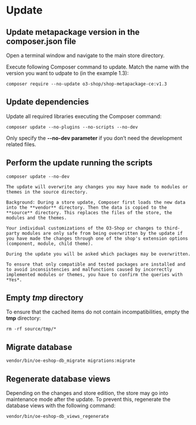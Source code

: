 # Update

## Update metapackage version in the composer.json file

Open a terminal window and navigate to the main store directory.

Execute following Composer command to update. Match the name with the version you want to udpate to (in the example 1.3):

```
composer require --no-update o3-shop/shop-metapackage-ce:v1.3
```

## Update dependencies

Update all required libraries executing the Composer command:

```
composer update --no-plugins --no-scripts --no-dev
```

Only specify the **--no-dev parameter** if you don’t need the development related files.


## Perform the update running the scripts

```
composer update --no-dev
```

```{note}
The update will overwrite any changes you may have made to modules or themes in the source directory.

Background: During a store update, Composer first loads the new data into the **vendor** directory. Then the data is copied to the **source** directory. This replaces the files of the store, the modules and the themes.

Your individual customizations of the O3-Shop or changes to third-party modules are only safe from being overwritten by the update if you have made the changes through one of the shop's extension options (component, module, child theme).
```

```{attention}
During the update you will be asked which packages may be overwritten.

To ensure that only compatible and tested packages are installed and to avoid inconsistencies and malfunctions caused by incorrectly implemented modules or themes, you have to confirm the queries with *Yes*.
```

## Empty ***tmp*** directory

To ensure that the cached items do not contain incompatibilities, empty the **tmp** directory:

```
rm -rf source/tmp/*
```

## Migrate database

```
vendor/bin/oe-eshop-db_migrate migrations:migrate
```

## Regenerate database views

Depending on the changes and store edition, the store may go into maintenance mode after the update.
To prevent this, regenerate the database views with the following command:

```
vendor/bin/oe-eshop-db_views_regenerate
```
